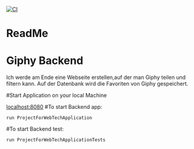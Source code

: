 [![CI](https://github.com/HtwProgramming/hello-world-spring-boot/actions/workflows/tests.yml/badge.svg)](https://github.com/HtwProgramming/hello-world-spring-boot/actions/workflows/tests.yml)

# ReadMe


# Giphy Backend

Ich werde am Ende eine Webseite erstellen,auf der man Giphy teilen und filtern kann.
Auf der Datenbank wird die Favoriten von Giphy gespeichert.

#Start Application on your local Machine

[localhost:8080](localhost:8080) 
#To start Backend app: 
```
run ProjectForWebTechApplication
```

#To start Backend test: 
```
run ProjectForWebTechApplicationTests
```

